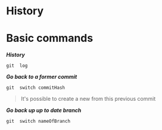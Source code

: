 # History

# Basic commands 

***History***

```Git
git  log 
```

***Go back to a former commit***

```Git
git  switch commitHash 
```
> It's possible to create a new from this previous commit

***Go back up up to date branch***

```Git
git  switch nameOfBranch